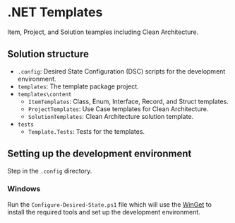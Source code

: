 # .NET Templates
Item, Project, and Solution teamples including Clean Architecture.

## Solution structure
- `.config`: Desired State Configuration (DSC) scripts for the development environment.
- `templates`: The template package project.
- `templates\content`
  - `ItemTemplates`: Class, Enum, Interface, Record, and Struct templates.
  - `ProjectTemplates`: Use Case templates for Clean Architecture.
  - `SolutionTemplates`: Clean Architecture solution template.
- `tests`
  - `Template.Tests`: Tests for the templates.

## Setting up the development environment
Step in the `.config` directory.

### Windows
Run the `Configure-Desired-State.ps1` file which will use the [WinGet](https://learn.microsoft.com/windows/package-manager/winget/) to install the required tools and set up the development environment.